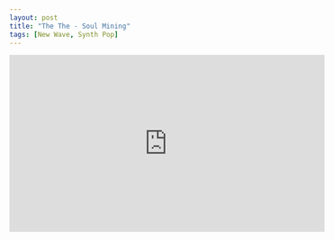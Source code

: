 ```yaml
---
layout: post
title: "The The - Soul Mining"
tags: [New Wave, Synth Pop]
---
```


<div class="embed-responsive embed-responsive-16by9">
    <iframe width="560" height="315" src="https://www.youtube.com/embed/ibq8jeAjNjY" frameborder="0" allow="autoplay; encrypted-media" allowfullscreen></iframe>
</div>
